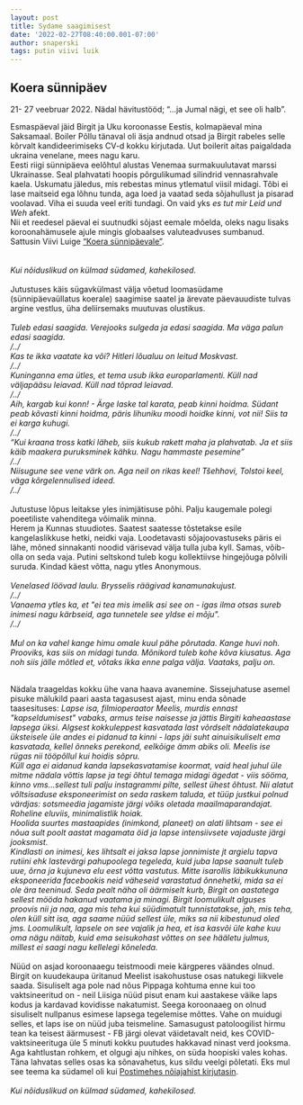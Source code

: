```yaml
---
layout: post
title: Sydame saagimisest
date: '2022-02-27T08:40:00.001-07:00'
author: snaperski
tags: putin viivi luik
---
```


## Koera sünnipäev

21- 27 veebruar 2022. Nädal hävitustööd; “...ja Jumal nägi, et see oli halb”. 

Esmaspäeval jäid Birgit ja Uku koroonasse Eestis, kolmapäeval mina Saksamaal. Boiler Põllu tänaval oli äsja andnud otsad ja Birgit rabeles selle kõrvalt kandideerimiseks CV-d kokku kirjutada. Uut boilerit aitas paigaldada ukraina venelane, mees nagu karu. 
<br>
Eesti riigi sünnipäeva eelõhtul alustas Venemaa surmakuulutavat marssi Ukrainasse. Seal plahvatati hoopis põrgulikumad silindrid vennasrahvale kaela. Uskumatu jäledus, mis rebestas minus ytlematul viisil midagi. Tõbi ei lase maitseid ega lõhnu tunda, aga loed ja vaatad seda sõjahullust ja pisarad voolavad. Viha ei suuda veel eriti tundagi. On vaid yks <i>es tut mir Leid und Weh </i>afekt.
<br>
Nii et reedesel päeval ei suutnudki sõjast eemale mõelda, oleks nagu lisaks koroonahämusele ajule mingis globaalses valuteadvuses sumbanud. Sattusin Viivi Luige [“Koera sünnipäevale”](https://jupiter.err.ee/1079443/kuuldemang-viivi-luik-koera-sunnipaev).  
<br><br>
<i>Kui nõiduslikud on külmad südamed, kahekilosed.</i>
<br><br>
Jutustuses käis sügavkülmast välja võetud loomasüdame (sünnipäevaüllatus koerale) saagimise saatel ja ärevate päevauudiste tulvas argine vestlus, üha deliirsemaks muutuvas olustikus.
<br><br>
<i>Tuleb edasi saagida. Verejooks sulgeda ja edasi saagida. Ma väga palun edasi saagida.<br>
/../<br>
Kas te ikka vaatate ka või? Hitleri lõualuu on leitud Moskvast.<br>
/../<br>
Kuninganna ema ütles, et tema usub ikka europarlamenti. Küll nad väljapääsu leiavad. Küll nad tõprad leiavad.<br>
/../<br>
Aih, kargab kui konn! - Ärge laske tal karata, peab kinni hoidma. Südant peab kõvasti kinni hoidma, päris lihuniku moodi hoidke kinni, vot nii! Siis ta ei karga kuhugi.<br>
/../<br>
“Kui kraana tross katki läheb, siis kukub rakett maha ja plahvatab. Ja et siis käib maakera puruksminek kähku. Nagu hammaste pesemine”<br>
/../<br>
Niisugune see vene värk on. Aga neil on rikas keel! Tšehhovi, Tolstoi keel, väga kõrgelennulised ideed.<br>
/../<br></i>
<br>
Jutustuse lõpus leitakse yles inimjätisuse põhi. Palju kaugemale polegi poeetiliste vahenditega võimalik minna.<br>
Herem ja Kunnas stuudiotes. Saatest saatesse tõstetakse esile kangelaslikkuse hetki, neidki vaja. Loodetavasti sõjajoovastuseks päris ei lähe, mõned sinnakanti noodid värisevad välja tulla juba kyll. Samas, võib-olla on seda vaja. Putini seltskond tuleb kogu kollektiivse hingejõuga põlvili suruda. Kindad käest võtta, nagu ytles Anonymous. 
<br><br>
<i> Venelased löövad laulu. Brysselis räägivad kanamunakujust.<br>
/../<br>
Vanaema ytles ka, et "ei tea mis imelik asi see on - igas ilma otsas sureb inimesi nagu kärbseid, aga tunnetele see yldse ei mõju".<br>
/../<br>  
Mul on ka vahel kange himu omale kuul pähe põrutada. Kange huvi noh. Prooviks, kas siis on midagi tunda. Mõnikord tuleb kohe kõva kiusatus. Aga noh siis jälle mõtled et, võtaks ikka enne palga välja. Vaataks, palju on.</i> <br><br>

Nädala traageldas kokku ühe vana haava avanemine. Sissejuhatuse asemel pisuke mälukild paari aasta tagasusest ajast, minu enda sõnade taasesituses: 
<i>
Lapse isa, filmioperaator Meelis, murdis ennast "kapseldumisest" vabaks, armus teise naisesse ja jättis Birgiti kaheaastase lapsega üksi. Algsest kokkuleppest kasvatada last võrdselt nädalatekaupa üksteisele üle andes ei pidanud ta kinni - laps jäi suht ainuisikuliselt ema kasvatada, kellel õnneks perekond, eelkõige ämm abiks oli. Meelis ise rügas nii tööpõllul kui hoidis sõpru.<br> 
Küll aga ei aidanud kanda lapsekasvatamise koormat, vaid heal juhul üle mitme nädala võttis lapse ja tegi õhtul temaga midagi ägedat - viis sööma, kinno vms...sellest tuli palju instagrammi pilte, sellest ühest õhtust. Nii alatut võltsisaduse eksponeerimist on seda raskem taluda, et tüüp justkui polnud värdjas: sotsmeedia jagamiste järgi võiks oletada maailmaparandajat. Roheline eluviis, minimalistlik hoiak. <br>
Hoolida suurtes mastaapides (inimkond, planeet) on alati lihtsam - see ei nõua sult poolt aastat magamata öid ja lapse intensiivsete vajaduste järgi jooksmist.<br> 
Kindlasti on inimesi, kes lihtsalt ei jaksa lapse jonnimiste jt argielu tapva rutiini ehk lastevärgi pahupoolega tegeleda, kuid juba lapse saanult tuleb uue, õrna ja kujuneva elu eest võtta vastutus. Mitte isarollis läbikukkununa eksponeerida facebookis neid väheseid varastatud õnnehetki, mida sa ei ole ära teeninud. Seda pealt näha oli äärmiselt kurb, Birgit on aastatega sellest mööda hakanud vaatama ja minagi. Birgit loomulikult alguses proovis nii ja naa, aga mis teha kui süüdimatult tunnistatakse, jah, mis teha, olen küll sitt isa, aga saame nüüd sellest üle, miks sa nii kibestunud oled jms. Loomulikult, lapsele on see vajalik ja hea, et isa kasvõi üle kahe kuu oma nägu näitab, kuid ema seisukohast võttes on see hääletu julmus, millest ei saagi nagu kellelegi kõneleda. 
</i><br><br>
Nüüd on asjad koroonaaegu teistmoodi meie kärgperes väändes olnud. Birgit on kuudekaupa üritanud Meelist isakohustuse osas natukegi liikvele saada.  Sisuliselt aga pole nad nõus Pippaga kohtuma enne kui too vaktsineeritud on - neil Liisiga nüüd pisut enam kui aastakese väike laps kodus ja kardavad kovidisse nakatumist. Seega koroonaaeg on olnud sisuliselt nullpanus esimese lapsega tegelemise mõttes. Vahe on muidugi selles, et laps ise on nüüd juba teismeline. Samasugust patoloogilist hirmu tean ka teisest äärmusest - FB järgi olevat väidetavalt neid, kes COVID-vaktsineerituga üle 5 minuti kokku puutudes hakkavad ninast verd jooksma. 
<br>Aga kahtlustan rohkem, et olgugi aju nihkes, on süda hoopiski vales kohas. Täna lahvatas selles osas ka sõnavahetus, kus sildu veelgi põletati. Eks mul see teema ka südamel oli kui [Postimehes nõiajahist kirjutasin](https://arvamus.postimees.ee/7454765/raivo-alla-ja-kogu-maa-desinfitseerimine). <br> 
<br><i>Kui nõiduslikud on külmad südamed, kahekilosed.</i>

